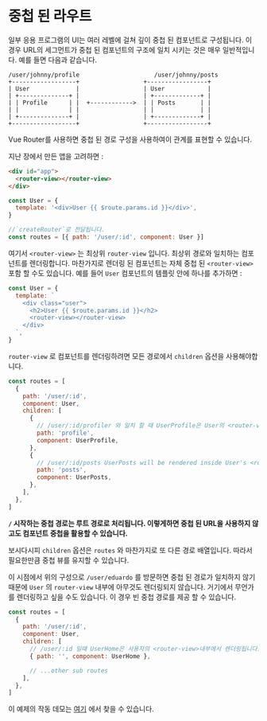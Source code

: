 # 중첩 된 라우트

<vueschoollink href="https://vueschool.io/lessons/nested-routes" title="Learn about nested routes"></vueschoollink>

일부 응용 프로그램의 UI는 여러 레벨에 걸쳐  깊이 중첩 된 컴포넌트로 구성됩니다. 이 경우 URL의 세그먼트가 중첩 된 컴포넌트의 구조에 일치 시키는 것은 매우 일반적입니다. 예를 들면 다음과 같습니다.

```
/user/johnny/profile                     /user/johnny/posts
+------------------+                  +-----------------+
| User             |                  | User            |
| +--------------+ |                  | +-------------+ |
| | Profile      | |  +------------>  | | Posts       | |
| |              | |                  | |             | |
| +--------------+ |                  | +-------------+ |
+------------------+                  +-----------------+
```

Vue Router를 사용하면 중첩 된 경로 구성을 사용하여이 관계를 표현할 수 있습니다.

지난 장에서 만든 앱을 고려하면 :

```html
<div id="app">
  <router-view></router-view>
</div>
```

```js
const User = {
  template: '<div>User {{ $route.params.id }}</div>',
}

//`createRouter`로 전달됩니다.
const routes = [{ path: '/user/:id', component: User }]
```

여기서 `<router-view>` 는 최상위 `router-view` 입니다. 최상위 경로와 일치하는 컴포넌트를 렌더링합니다. 마찬가지로 렌더링 된 컴포넌트는 자체 중첩 된 `<router-view>` 포함 할 수도 있습니다. 예를 들어 `User` 컴포넌트의 템플릿 안에 하나를 추가하면 :

```js
const User = {
  template: `
    <div class="user">
      <h2>User {{ $route.params.id }}</h2>
      <router-view></router-view>
    </div>
  `,
}
```

`router-view` 로 컴포넌트를 렌더링하려면 모든 경로에서 `children` 옵션을 사용해야합니다.

```js
const routes = [
  {
    path: '/user/:id',
    component: User,
    children: [
      {
        // /user/:id/profiler 와 일치 할 때 UserProfile은 User의 <router-view> 내부에서 렌더링됩니다.
        path: 'profile',
        component: UserProfile,
      },
      {
        // /user/:id/posts UserPosts will be rendered inside User's <router-view>
        path: 'posts',
        component: UserPosts,
      },
    ],
  },
]
```

**`/` 시작하는 중첩 경로는 루트 경로로 처리됩니다. 이렇게하면 중첩 된 URL을 사용하지 않고도 컴포넌트 중첩을 활용할 수 있습니다.**

보시다시피 `children` 옵션은 `routes` 와 마찬가지로 또 다른 경로 배열입니다. 따라서 필요한만큼 중첩 뷰를 유지할 수 있습니다.

이 시점에서 위의 구성으로 `/user/eduardo` 를 방문하면 중첩 된 경로가 일치하지 않기 때문에 `User` 의 `router-view` 내부에 아무것도 렌더링되지 않습니다. 거기에서 무언가를 렌더링하고 싶을 수도 있습니다. 이 경우 빈 중첩 경로를 제공 할 수 있습니다.

```js
const routes = [
  {
    path: '/user/:id',
    component: User,
    children: [
      // /user/:id 일떄 UserHome은 사용자의 <router-view>내부에서 렌더링됩니다.
      { path: '', component: UserHome },

      // ...other sub routes
    ],
  },
]
```

이 예제의 작동 데모는 [여기](https://codesandbox.io/s/nested-views-vue-router-4-examples-hl326?initialpath=%2Fusers%2Feduardo) 에서 찾을 수 있습니다.

